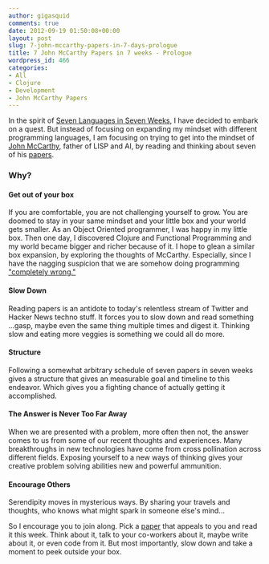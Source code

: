 ```yaml
---
author: gigasquid
comments: true
date: 2012-09-19 01:50:08+00:00
layout: post
slug: 7-john-mccarthy-papers-in-7-days-prologue
title: 7 John McCarthy Papers in 7 weeks - Prologue
wordpress_id: 466
categories:
- All
- Clojure
- Development
- John McCarthy Papers
---
```


In the spirit of [Seven Languages in Seven Weeks](http://pragprog.com/book/btlang/seven-languages-in-seven-weeks), I have decided to embark on a quest. But instead of focusing on expanding my mindset with different programming languages, I am focusing on trying to get into the mindset of [John McCarthy](http://en.wikipedia.org/wiki/John_McCarthy_(computer_scientist)), father of LISP and AI, by reading and thinking about seven of his [papers](http://web.archive.org/web/20131014084908/http://www-formal.stanford.edu/jmc/).


### Why?




#### Get out of your box


If you are comfortable, you are not challenging yourself to grow.  You are doomed to stay in your same mindset and your little box and your world gets smaller.  As an Object Oriented programmer, I was happy in my little box.  Then one day, I discovered Clojure and Functional Programming and my world became bigger and richer because of it.  I hope to glean a similar box expansion, by exploring the thoughts of McCarthy.  Especially, since I have the nagging suspicion that we are somehow doing programming ["completely wrong."](http://www.catonmat.net/blog/wp-content/uploads/2008/12/john-mccarthy-programming-wrong.jpg)



#### Slow Down


Reading papers is an antidote to today's relentless stream of Twitter and Hacker News techno stuff.  It forces you to slow down and read something ...gasp, maybe even the same thing multiple times and digest it.  Thinking slow and eating more veggies is something we could all do more.



#### Structure


Following a somewhat arbitrary schedule of seven papers in seven weeks gives a structure that gives an measurable goal and timeline to this endeavor.  Which gives you a fighting chance of actually getting it accomplished. 



#### The Answer is Never Too Far Away


When we are presented with a problem, more often then not, the answer comes to us  from some of our recent thoughts and experiences. Many breakthroughs in new technologies have come from cross pollination across different fields.  Exposing yourself to a new ways of thinking gives your creative problem solving abilities new and powerful ammunition. 



#### Encourage Others


Serendipity moves in mysterious ways.  By sharing your travels and thoughts, who knows what might spark in someone else's mind...

So I encourage you to join along.  Pick a [paper](http://web.archive.org/web/20131014084908/http://www-formal.stanford.edu/jmc/) that appeals to you and read it this week. Think about it, talk to your co-workers about it, maybe write about it, or even code from it.  But most importantly, slow down and take a moment to peek outside your box.
